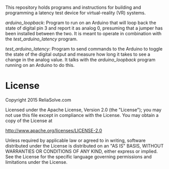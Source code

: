 This repository holds programs and instructions for building and programming
a latency test device for virtual-reality (VR) systems.

*arduino_loopback*:
Program to run on an Arduino that will loop back the state of digital
pin 3 and report it as analog 0, presuming that a jumper has been
installed between the two.  It is meant to operate in combination with
the *test_arduino_latency* program.

*test_arduino_latency*:
Program to send commands to the Arduino to toggle the state of the
digital output and measure how long it takes to see a change in the
analog value.  It talks with the *arduino_loopback* program running
on an Arduino to do this.

# License
Copyright 2015 ReliaSolve.com

Licensed under the Apache License, Version 2.0 (the "License");
you may not use this file except in compliance with the License.
You may obtain a copy of the License at

http://www.apache.org/licenses/LICENSE-2.0

Unless required by applicable law or agreed to in writing, software
distributed under the License is distributed on an "AS IS" BASIS,
WITHOUT WARRANTIES OR CONDITIONS OF ANY KIND, either express or implied.
See the License for the specific language governing permissions and
limitations under the License.

